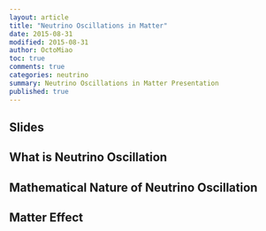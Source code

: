 ```yaml
---
layout: article
title: "Neutrino Oscillations in Matter"
date: 2015-08-31
modified: 2015-08-31
author: OctoMiao
toc: true
comments: true
categories: neutrino
summary: Neutrino Oscillations in Matter Presentation
published: true
---
```



## Slides

<script async class="speakerdeck-embed" data-id="7c6d7c9106824e93b76b9b12ab29b76b" data-ratio="1.33333333333333" src="//speakerdeck.com/assets/embed.js"></script>


## What is Neutrino Oscillation



## Mathematical Nature of Neutrino Oscillation


## Matter Effect
